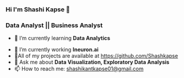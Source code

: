 ### Hi I'm Shashi Kapse 👋 

### Data Analyst || Business Analyst

* 🌱 I’m currently learning **Data Analytics**
- 🔭 I’m currently working **Ineuron.ai**
- 👯All of my projects are available at https://github.com/Shashkapse
- 💬 Ask me about  **Data Visualization, Exploratory Data Analysis**
- 📫 How to reach me: shashikantkapse01@gmail.com


